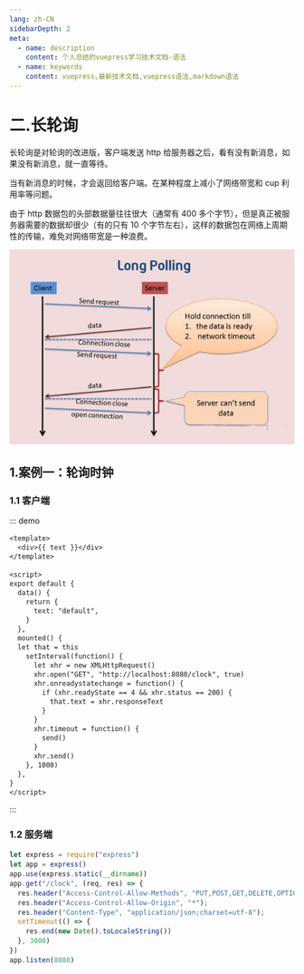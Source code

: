 ```yaml
---
lang: zh-CN
sidebarDepth: 2
meta:
  - name: description
    content: 个人总结的vuepress学习技术文档-语法
  - name: keywords
    content: vuepress,最新技术文档,vuepress语法,markdown语法
---
```


# 二.长轮询

长轮询是对轮询的改进版，客户端发送 http 给服务器之后，看有没有新消息，如果没有新消息，就一直等待。

当有新消息的时候，才会返回给客户端。在某种程度上减小了网络带宽和 cup 利用率等问题。

由于 http 数据包的头部数据量往往很大（通常有 400 多个字节），但是真正被服务器需要的数据却很少（有的只有 10 个字节左右），这样的数据包在网络上周期性的传输，难免对网络带宽是一种浪费。

![](./1.2.jpg)

## 1.案例一：轮询时钟

### 1.1 客户端

::: demo

```vue
<template>
  <div>{{ text }}</div>
</template>

<script>
export default {
  data() {
    return {
      text: "default",
    }
  },
  mounted() {
  let that = this
    setInterval(function() {
      let xhr = new XMLHttpRequest()
      xhr.open("GET", "http://localhost:8080/clock", true)
      xhr.onreadystatechange = function() {
        if (xhr.readyState == 4 && xhr.status == 200) {
          that.text = xhr.responseText
        }
      }
      xhr.timeout = function() {
        send()
      }
      xhr.send()
    }, 1000)
  },
}
</script>
```

:::

### 1.2 服务端

```js
let express = require("express")
let app = express()
app.use(express.static(__dirname))
app.get("/clock", (req, res) => {
  res.header("Access-Control-Allow-Methods", "PUT,POST,GET,DELETE,OPTIONS");
  res.header("Access-Control-Allow-Origin", "*");
  res.header("Content-Type", "application/json;charset=utf-8");
  setTimeout(() => {
    res.end(new Date().toLocaleString())
  }, 3000)
})
app.listen(8080)
```
